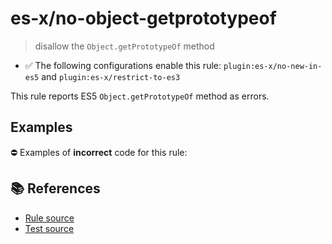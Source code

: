 # es-x/no-object-getprototypeof
> disallow the `Object.getPrototypeOf` method

- ✅ The following configurations enable this rule: `plugin:es-x/no-new-in-es5` and `plugin:es-x/restrict-to-es3`

This rule reports ES5 `Object.getPrototypeOf` method as errors.

## Examples

⛔ Examples of **incorrect** code for this rule:

<eslint-playground type="bad" code="/*eslint es-x/no-object-getprototypeof: error */
var proto = Object.getPrototypeOf(obj)
" />

## 📚 References

- [Rule source](https://github.com/ota-meshi/eslint-plugin-es-x/blob/master/lib/rules/no-object-getprototypeof.js)
- [Test source](https://github.com/ota-meshi/eslint-plugin-es-x/blob/master/tests/lib/rules/no-object-getprototypeof.js)
